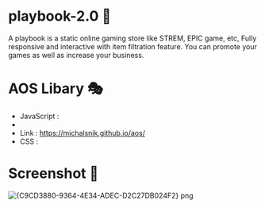 # playbook-2.0 🎀
A playbook is a static online gaming store like STREM, EPIC game, etc, Fully responsive and interactive with item filtration feature. You can promote your games as well as increase your business.

# AOS Libary 🎭
- JavaScript : <script src="https://unpkg.com/aos@2.3.1/dist/aos.js"></script>
- <script>AOS.init()</script>
- Link : https://michalsnik.github.io/aos/
- CSS : <link href="https://unpkg.com/aos@2.3.1/dist/aos.css" rel="stylesheet">

# Screenshot 🎨
![{C9CD3880-9364-4E34-ADEC-D2C27DB024F2} png](https://user-images.githubusercontent.com/70909882/120590787-bb17d700-c458-11eb-9610-5753836b851a.jpg)
